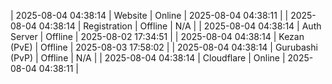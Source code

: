 | 2025-08-04 04:38:14 | Website | Online | 2025-08-04 04:38:11 |
| 2025-08-04 04:38:14 | Registration | Offline | N/A |
| 2025-08-04 04:38:14 | Auth Server | Offline | 2025-08-02 17:34:51 |
| 2025-08-04 04:38:14 | Kezan (PvE) | Offline | 2025-08-03 17:58:02 |
| 2025-08-04 04:38:14 | Gurubashi (PvP) | Offline | N/A |
| 2025-08-04 04:38:14 | Cloudflare | Online | 2025-08-04 04:38:11 |
